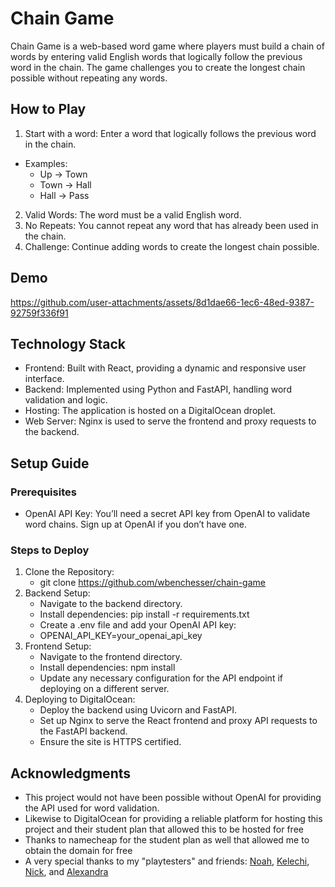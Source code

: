 # Chain Game

Chain Game is a web-based word game where players must build a chain of words by entering valid English words that logically follow the previous word in the chain. The game challenges you to create the longest chain possible without repeating any words.

## How to Play

1. Start with a word: Enter a word that logically follows the previous word in the chain.
- Examples:
    - Up → Town
    - Town → Hall
    - Hall → Pass
2. Valid Words: The word must be a valid English word.
3. No Repeats: You cannot repeat any word that has already been used in the chain.
4. Challenge: Continue adding words to create the longest chain possible.

## Demo

https://github.com/user-attachments/assets/8d1dae66-1ec6-48ed-9387-92759f336f91



## Technology Stack

* Frontend: Built with React, providing a dynamic and responsive user interface.
* Backend: Implemented using Python and FastAPI, handling word validation and logic.
* Hosting: The application is hosted on a DigitalOcean droplet.
* Web Server: Nginx is used to serve the frontend and proxy requests to the backend.

## Setup Guide

### Prerequisites

* OpenAI API Key: You’ll need a secret API key from OpenAI to validate word chains. Sign up at OpenAI if you don’t have one.

### Steps to Deploy

1.	Clone the Repository:
    * git clone https://github.com/wbenchesser/chain-game
2.	Backend Setup:
    * Navigate to the backend directory.
    * Install dependencies: pip install -r requirements.txt
	* Create a .env file and add your OpenAI API key:
	* OPENAI_API_KEY=your_openai_api_key
3.	Frontend Setup:
    * Navigate to the frontend directory.
	* Install dependencies: npm install
	* Update any necessary configuration for the API endpoint if deploying on a different server.
4.	Deploying to DigitalOcean:
	* Deploy the backend using Uvicorn and FastAPI.
	* Set up Nginx to serve the React frontend and proxy API requests to the FastAPI backend.
	* Ensure the site is HTTPS certified.


## Acknowledgments

* This project would not have been possible without OpenAI for providing the API used for word validation.
* Likewise to DigitalOcean for providing a reliable platform for hosting this project and their student plan that allowed this to be hosted for free
* Thanks to namecheap for the student plan as well that allowed me to obtain the domain for free
* A very special thanks to my "playtesters" and friends: [Noah](https://github.com/noahsmiths), [Kelechi](https://github.com/ukpabik), [Nick](https://www.instagram.com/nick_roberts12), and [Alexandra](https://github.com/alexandramarum)
    
    
